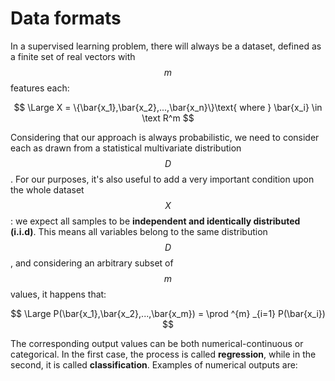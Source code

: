 # Data formats

In a supervised learning problem, there will always be a dataset, defined as a finite set of real vectors with $$m$$ features each:

$$
\Large X = \{\bar{x_1},\bar{x_2},...,\bar{x_n}\}\text{ where } \bar{x_i} \in \text R^m
$$

Considering that our approach is always probabilistic, we need to consider each as drawn from a statistical multivariate distribution $$D$$. For our purposes, it's also useful to add a very important condition upon the whole dataset $$X$$: we expect all samples to be **independent and identically distributed \(i.i.d\)**. This means all variables belong to the same distribution $$D$$, and considering an arbitrary subset of $$m$$ values, it happens that:

$$
\Large  P(\bar{x_1},\bar{x_2},...,\bar{x_m}) = \prod ^{m} _{i=1} P(\bar{x_i})
$$

The corresponding output values can be both numerical-continuous or categorical. In the first case, the process is called **regression**, while in the second, it is called **classification**. Examples of numerical outputs are:



